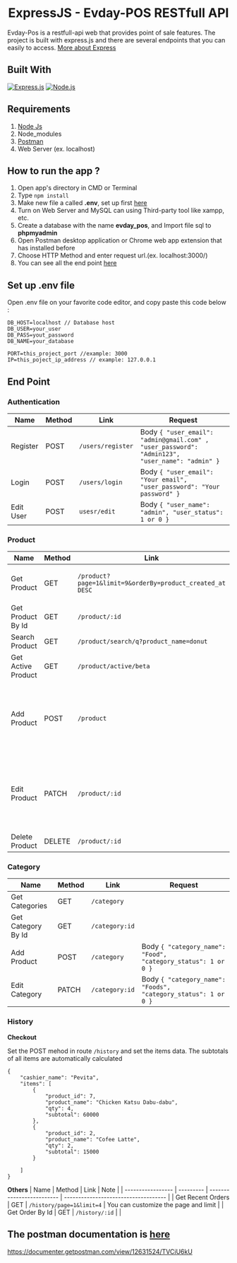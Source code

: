 <h1 align="center">ExpressJS - Evday-POS RESTfull API</h1>


Evday-Pos is a restfull-api web that provides point of sale features. The project is built with express.js and there are several endpoints that you can easily to access.
[More about Express](https://en.wikipedia.org/wiki/Express.js)

## Built With

[![Express.js](https://img.shields.io/badge/Express.js-v4.17.1-orange.svg?style=rounded-square)](https://expressjs.com/en/starter/installing.html)
[![Node.js](https://img.shields.io/badge/Node.js-v13.5.0-green.svg?style=rounded-square)](https://nodejs.org/)

## Requirements

1. <a href="https://nodejs.org/en/download/">Node Js</a>
2. Node_modules
3. <a href="https://www.getpostman.com/">Postman</a>
4. Web Server (ex. localhost)

## How to run the app ?

1. Open app's directory in CMD or Terminal
2. Type `npm install`
3. Make new file a called **.env**, set up first [here](#set-up-env-file)
4. Turn on Web Server and MySQL can using Third-party tool like xampp, etc.
5. Create a database with the name **evday_pos**, and Import file sql to **phpmyadmin**
6. Open Postman desktop application or Chrome web app extension that has installed before
7. Choose HTTP Method and enter request url.(ex. localhost:3000/)
8. You can see all the end point [here](#end-point)

## Set up .env file

Open .env file on your favorite code editor, and copy paste this code below :

```
DB_HOST=localhost // Database host
DB_USER=your_user
DB_PASS=yout_password
DB_NAME=your_database

PORT=this_project_port //example: 3000
IP=this_poject_ip_address // example: 127.0.0.1
```

## End Point

### Authentication

| Name       | Method    | Link                | Request |
| ---------- | --------- | ------------------- | ------- |
| Register   | POST      | `/users/register`    | Body `{ "user_email": "admin@gmail.com" , "user_password": "Admin123", "user_name": "admin" }` |
| Login      | POST       | `/users/login`       | Body `{ "user_email": "Your email", "user_password": "Your password" }` |
| Edit User  | POST      | `usesr/edit`         | Body `{ "user_name": "admin", "user_status": 1 or 0 }` |


### Product

| Name                  | Method    | Link          | Request       |
| --------------------- | --------- | ------------- | ------------- |
| Get Product           | GET       | `/product?page=1&limit=9&orderBy=product_created_at DESC` | You can customize the pagination and sorting |
| Get Product By Id     | GET       | `/product/:id`        |       |
| Search Product        | GET       | `/product/search/q?product_name=donut`   | |
| Get Active Product    | GET       | `/product/active/beta`|               |
| Add Product           | POST      | `/product`          | Body `{ "product_name": "Donut", "product_image": file, "product_price": 1000, "category_id": 1, "product_status": 1 or 0 }` |
| Edit Product          | PATCH     | `/product/:id`      | Body `{ "product_name": "New Donut", "product_image": file, "product_price": 1000, "category_id": 1, "product_status": 1 or 0 }` |
| Delete Product        | DELETE    | `/product/:id`      |         |

### Category 
| Name                   | Method | Link            | Request           |
| ---------------------- | ------ | --------------- | ----------------- |
| Get Categories         | GET    | `/category`     |                   |
| Get Category By Id     | GET    | `/category:id`  |                   |
| Add Product            | POST   | `/category`     | Body `{ "category_name": "Food", "category_status": 1 or 0 }`  |
| Edit Category          | PATCH  | `/category:id`  | Body `{ "category_name": "Foods", "category_status": 1 or 0 }` | 


### History

<strong>Checkout</strong>

Set the POST mehod in route `/history` and set the items data. The subtotals of all items are automatically calculated

```
{
    "cashier_name": "Pevita",
    "items": [
        {
            "product_id": 7,
            "product_name": "Chicken Katsu Dabu-dabu",
            "qty": 4,
            "subtotal": 60000
        },
        {
            "product_id": 2,
            "product_name": "Cofee Latte",
            "qty": 2,
            "subtotal": 15000
        }
        
    ]
}
```

<strong>Others</strong>
| Name                  | Method    | Link                      | Note                                 |
| -----------------     | --------- | ------------------------- | ------------------------------------ |
| Get Recent Orders     | GET       | `/history/page=1&limit=4` | You can customize the page and limit |
| Get Order By Id       | GET       | `/history/:id`            |   |

## The postman documentation is <a href="https://documenter.getpostman.com/view/12631524/TVCiU6kU">here</a>

https://documenter.getpostman.com/view/12631524/TVCiU6kU
